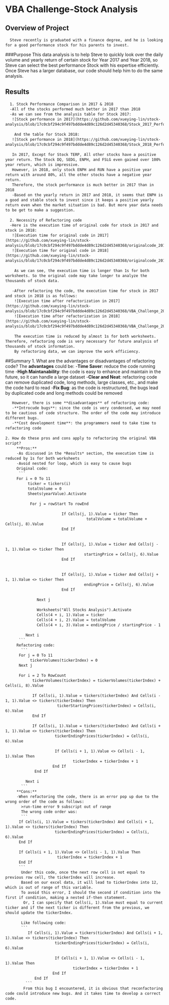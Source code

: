 # VBA Challenge-Stock Analysis

## Overview of Project
      Steve recently is graduated with a finance degree, and he is looking for a good performance stock for his parents to invest.
     
###Purpose
      This data analysis is to help Steve to quickly look over the daily volume and yearly return of certain stock for Year 2017 and Year 2018,
      so Steve can select the best performance Stock with his expertise efficiently.
      Once Steve has a larger database, our code should help him to do the same analysis.

## Results
      1. Stock Performance Comparison in 2017 & 2018
      -All of the stocks performed much better in 2017 than 2018
      -As we can see from the analysis table for Stock 2017:
       ![Stock performance in 2017](https://github.com/xueying-lin/stock-analysis/blob/17c0cbf294c9f497bddde4d89c126d2d45340368/Stock_2017_Performance.PNG)
       
        And the table for Stock 2018:
       ![Stock performance in 2018](https://github.com/xueying-lin/stock-analysis/blob/17c0cbf294c9f497bddde4d89c126d2d45340368/Stock_2018_Performance.PNG)
       
       In 2017, Except for Stock TERP, All other stocks have a positive year return. The Stock DQ, SEDG, ENPH, and FSLG even gained over 100% year return, which is impressive.
       However, in 2018, only stock ENPH and RUN have a positive year return with around 80%, all the other stocks have a negative year return.
       Therefore, the stock performance is much better in 2017 than in 2018
       -Based on the yearly return in 2017 and 2018, it seems that ENPH is a good and stable stock to invest since it keeps a positive yearly return even when the market situation is bad. But more year data needs to be get to make a suggestion.

      2. Necessity of Refactoring code
      -Here is the execution time of original code for stock in 2017 and stock in 2018:
       ![Execution time for original code in 2017](https://github.com/xueying-lin/stock-analysis/blob/17c0cbf294c9f497bddde4d89c126d2d45340368/originalcode_2017.PNG)
       ![Execution time for original code in 2018](https://github.com/xueying-lin/stock-analysis/blob/17c0cbf294c9f497bddde4d89c126d2d45340368/originalcode_2018.PNG)
        
        As we can see, the execution time is longer than 1s for both worksheets. So the original code may take longer to analyze the thousands of stock data.
      
       -After refactoring the code, the execution time for stock in 2017 and stock in 2018 is as follows:
        ![Execution time after refactorization in 2017](https://github.com/xueying-lin/stock-analysis/blob/17c0cbf294c9f497bddde4d89c126d2d45340368/VBA_Challenge_2017.PNG)
        ![Execution time after refactorization in 2018](https://github.com/xueying-lin/stock-analysis/blob/17c0cbf294c9f497bddde4d89c126d2d45340368/VBA_Challenge_2018.PNG)
        
        The execution time is reduced by almost 1s for both worksheets. Therefore, refactoring code is very necessary for future analysis of thousands of stock information.
        By refactoring data, we can improve the work efficiency.

##Summary
    1. What are the advantages or disadvantages of refactoring code?
        The **advantages** could be:
       -**Time Saver**: reduce the code running time
       -**High Maintanability**: the code is easy to enhance and maintain in the future, so it can handle a large dataset
       -**Clear and Neat**: refactoring code can remove duplicated code, long methods, large classes, etc., and make the code hard to read
       -**Fix Bug**: as the code is restructured, the bugs lead by duplicated code and long methods could be removed
       
       However, there is some **disadvantages** of refactoring code:
       -**Introcude bugs**: since the code is very condensed, we may need to be cautious of code structure. The order of the code may introduce different bugs.
       -**Cost development time**: the programmers need to take time to refactoring code

    2. How do these pros and cons apply to refactoring the original VBA script? 
         **Pros:**
         -As discussed in the *Results* section, the execution time is reduced by 1s for both worksheets
         -Avoid nested for loop, which is easy to cause bugs
         Original code:
          ```
         For i = 0 To 11
              ticker = tickers(i)
              totalVolume = 0
              Sheets(yearValue).Activate
    
               For j = rowStart To rowEnd
      
                             If Cells(j, 1).Value = ticker Then
                                        totalVolume = totalVolume + Cells(j, 8).Value
                             End If
        
          
                             If Cells(j, 1).Value = ticker And Cells(j - 1, 1).Value <> ticker Then
                                       startingPrice = Cells(j, 6).Value
                             End If
       
         
                             If Cells(j, 1).Value = ticker And Cells(j + 1, 1).Value <> ticker Then
                                       endingPrice = Cells(j, 6).Value
                             End If
       
                  Next j
     
                  Worksheets("All Stocks Analysis").Activate
                  Cells(4 + i, 1).Value = ticker
                  Cells(4 + i, 2).Value = totalVolume
                  Cells(4 + i, 3).Value = endingPrice / startingPrice - 1
       
             Next i
          ```
         Refactoring code:
           ```
          For j = 0 To 11
               tickerVolumes(tickerIndex) = 0
          Next j
       
          For i = 2 To RowCount
                tickerVolumes(tickerIndex) = tickerVolumes(tickerIndex) + Cells(i, 8).Value
       
                If Cells(i, 1).Value = tickers(tickerIndex) And Cells(i - 1, 1).Value <> tickers(tickerIndex) Then
                           tickerStartingPrices(tickerIndex) = Cells(i, 6).Value
                End If
           
                If Cells(i, 1).Value = tickers(tickerIndex) And Cells(i + 1, 1).Value <> tickers(tickerIndex) Then
                          tickerEndingPrices(tickerIndex) = Cells(i, 6).Value

                          If Cells(i + 1, 1).Value <> Cells(i - 1, 1).Value Then
                                  tickerIndex = tickerIndex + 1
                         End If
                 End If    
    
             Next i
           ```
         **Cons:**
         -When refactoring the code, there is an error pop up due to the wrong order of the code as follows:
           >run-time error 9 subscript out of range
           The wrong code order was:
           ```
          If Cells(i, 1).Value = tickers(tickerIndex) And Cells(i + 1, 1).Value <> tickers(tickerIndex) Then
                          tickerEndingPrices(tickerIndex) = Cells(i, 6).Value
          End If

          If Cells(i + 1, 1).Value <> Cells(i - 1, 1).Value Then
                           tickerIndex = tickerIndex + 1
          End If
          ```
           Under this code, once the next row cell is not equal to previous row cell, the tickerIndex will increase. 
           Based on our excel data, it will lead to tickerIndex into 12, which is out of range of this variable.
           To avoid this error, I should the second if condition into the first if condition, making a nested if-then statement.
            Or, I can specify that Cells(i, 1).Value must equal to current ticker and if the next ticker is different from the previous, we should update the tickerIndex.
          
           Like following code:
           ```
              If Cells(i, 1).Value = tickers(tickerIndex) And Cells(i + 1, 1).Value <> tickers(tickerIndex) Then
                          tickerEndingPrices(tickerIndex) = Cells(i, 6).Value

                          If Cells(i + 1, 1).Value <> Cells(i - 1, 1).Value Then
                                  tickerIndex = tickerIndex + 1
                         End If
                 End If    
             ```
            From this bug I encountered, it is obvious that reconfactoring code could introduce new bugs. And it takes time to develop a correct code.
